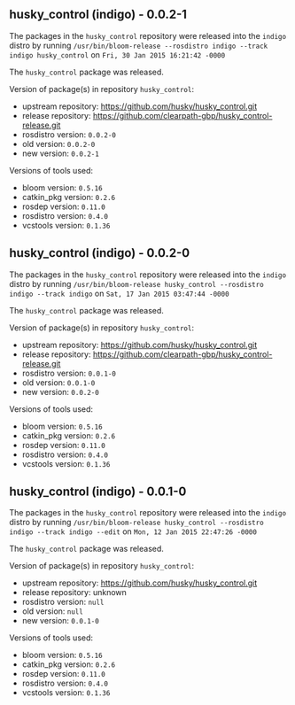 ## husky_control (indigo) - 0.0.2-1

The packages in the `husky_control` repository were released into the `indigo` distro by running `/usr/bin/bloom-release --rosdistro indigo --track indigo husky_control` on `Fri, 30 Jan 2015 16:21:42 -0000`

The `husky_control` package was released.

Version of package(s) in repository `husky_control`:
- upstream repository: https://github.com/husky/husky_control.git
- release repository: https://github.com/clearpath-gbp/husky_control-release.git
- rosdistro version: `0.0.2-0`
- old version: `0.0.2-0`
- new version: `0.0.2-1`

Versions of tools used:
- bloom version: `0.5.16`
- catkin_pkg version: `0.2.6`
- rosdep version: `0.11.0`
- rosdistro version: `0.4.0`
- vcstools version: `0.1.36`


## husky_control (indigo) - 0.0.2-0

The packages in the `husky_control` repository were released into the `indigo` distro by running `/usr/bin/bloom-release husky_control --rosdistro indigo --track indigo` on `Sat, 17 Jan 2015 03:47:44 -0000`

The `husky_control` package was released.

Version of package(s) in repository `husky_control`:
- upstream repository: https://github.com/husky/husky_control.git
- release repository: https://github.com/clearpath-gbp/husky_control-release.git
- rosdistro version: `0.0.1-0`
- old version: `0.0.1-0`
- new version: `0.0.2-0`

Versions of tools used:
- bloom version: `0.5.16`
- catkin_pkg version: `0.2.6`
- rosdep version: `0.11.0`
- rosdistro version: `0.4.0`
- vcstools version: `0.1.36`


## husky_control (indigo) - 0.0.1-0

The packages in the `husky_control` repository were released into the `indigo` distro by running `/usr/bin/bloom-release husky_control --rosdistro indigo --track indigo --edit` on `Mon, 12 Jan 2015 22:47:26 -0000`

The `husky_control` package was released.

Version of package(s) in repository `husky_control`:
- upstream repository: https://github.com/husky/husky_control.git
- release repository: unknown
- rosdistro version: `null`
- old version: `null`
- new version: `0.0.1-0`

Versions of tools used:
- bloom version: `0.5.16`
- catkin_pkg version: `0.2.6`
- rosdep version: `0.11.0`
- rosdistro version: `0.4.0`
- vcstools version: `0.1.36`


